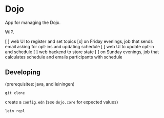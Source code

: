 # Dojo

App for managing the Dojo.

WIP.

 [ ] web UI to register and set topics
 [x] on Friday evenings, job that sends email asking for opt-ins and updating schedule
 [ ] web UI to update opt-in and schedule
 [ ] web backend to store state
 [ ] on Sunday evenings, job that calculates schedule and emails participants with schedule

## Developing

(prerequisites: java, and leiningen)

`git clone`

create a `config.edn` (see `dojo.core` for expected values)

`lein repl`

